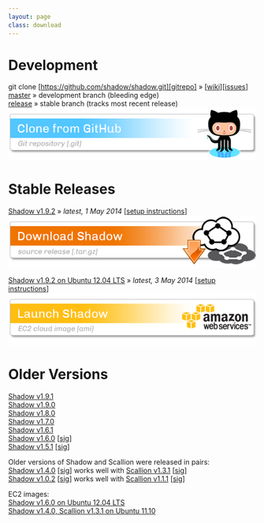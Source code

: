 ```yaml
---
layout: page
class: download
---
```


Development
===========

git clone [https://github.com/shadow/shadow.git][gitrepo] &raquo; \[[wiki][wiki]\]\[[issues][issues]\]  
[master][gitmaster] &raquo; development branch (bleeding edge)  
[release][gitrelease] &raquo; stable branch (tracks most recent release)  
<a href="https://github.com/shadow/shadow.git" target="_blank"><img title="clone git repository from github" src="/assets/git-download-button.png" /></a>

Stable Releases
===============

[Shadow v1.9.2][shadow-v1.9.2] &raquo; _latest, 1 May 2014_ \[[setup instructions][pcsetup]\]  
<a href="https://github.com/shadow/shadow/archive/shadow-v1.9.2.tar.gz"><img title="download latest stable release from github" src="/assets/shadow-download-button.png" /></a>

[Shadow v1.9.2 on Ubuntu 12.04 LTS][ec2-3]  &raquo; _latest, 3 May 2014_ \[[setup instructions][ec2setup]\]  
<a href="https://console.aws.amazon.com/ec2/home?region=us-east-1#launchAmi=ami-0f70c366"><img title="launch elastic compute cloud image" src="/assets/ec2-download-button.png" /></a>

Older Versions
==============

[Shadow v1.9.1][shadow-v1.9.1]  
[Shadow v1.9.0][shadow-v1.9.0]  
[Shadow v1.8.0][shadow-v1.8.0]  
[Shadow v1.7.0][shadow-v1.7.0]  
[Shadow v1.6.1][shadow-v1.6.1]  
[Shadow v1.6.0][shadow-v1.6.0] \[[sig][shadow-v1.6.0-sig]\]  
[Shadow v1.5.1][shadow-v1.5.1] \[[sig][shadow-v1.5.1-sig]\]

Older versions of Shadow and Scallion were released in pairs:  
[Shadow v1.4.0][shadow-v1.4.0] \[[sig][shadow-v1.4.0-sig]\] works well with [Scallion v1.3.1][scallion-v1.3.1] \[[sig][scallion-v1.3.1-sig]\]  
[Shadow v1.0.2][shadow-v1.0.2] \[[sig][shadow-v1.0.2-sig]\] works well with [Scallion v1.1.1][scallion-v1.1.1] \[[sig][scallion-v1.1.1-sig]\]

EC2 images:  
[Shadow v1.6.0 on Ubuntu 12.04 LTS][ec2-2]  
[Shadow v1.4.0, Scallion v1.3.1 on Ubuntu 11.10][ec2-1] 

[gitrepo]: https://github.com/shadow/shadow.git
[gitmaster]: https://github.com/shadow/shadow/tree/master
[gitrelease]: https://github.com/shadow/shadow/tree/release
[wiki]: https://github.com/shadow/shadow/wiki/
[pcsetup]: https://github.com/shadow/shadow/wiki/Preparing-your-machine
[ec2setup]: https://github.com/shadow/shadow/wiki/Running-Shadow-on-EC2
[issues]: https://github.com/shadow/shadow/issues/

[ec2-3]: https://console.aws.amazon.com/ec2/home?region=us-east-1#launchAmi=ami-06ed0c6e
[ec2-2]: https://console.aws.amazon.com/ec2/home?region=us-east-1#launchAmi=ami-0f70c366
[ec2-1]: https://console.aws.amazon.com/ec2/home?region=us-east-1#launchAmi=ami-9b9447f2

[shadow-v1.9.2]: https://github.com/shadow/shadow/archive/shadow-v1.9.2.tar.gz
[shadow-v1.9.1]: https://github.com/shadow/shadow/archive/shadow-v1.9.1.tar.gz
[shadow-v1.9.0]: https://github.com/shadow/shadow/archive/shadow-v1.9.0.tar.gz
[shadow-v1.8.0]: https://github.com/shadow/shadow/archive/shadow-v1.8.0.tar.gz
[shadow-v1.7.0]: https://github.com/shadow/shadow/archive/shadow-v1.7.0.tar.gz
[shadow-v1.6.1]: https://github.com/shadow/shadow/archive/shadow-v1.6.1.tar.gz
[shadow-v1.6.0]: https://github.com/downloads/shadow/shadow/shadow-v1.6.0.tar.gz
[shadow-v1.6.0-sig]: https://github.com/downloads/shadow/shadow/shadow-v1.6.0.tar.gz.asc
[shadow-v1.5.1]: https://github.com/downloads/shadow/shadow/shadow-v1.5.1.tar.gz
[shadow-v1.5.1-sig]: https://github.com/downloads/shadow/shadow/shadow-v1.5.1.tar.gz.asc

[shadow-v1.4.0]: https://github.com/downloads/shadow/shadow/shadow-v1.4.0.tar.gz
[shadow-v1.4.0-sig]: https://github.com/downloads/shadow/shadow/shadow-v1.4.0.tar.gz.asc
[scallion-v1.3.1]: https://github.com/downloads/shadow/shadow/shadow-scallion-v1.3.1.tar.gz
[scallion-v1.3.1-sig]: https://github.com/downloads/shadow/shadow/shadow-scallion-v1.3.1.tar.gz.asc

[shadow-v1.0.2]: https://github.com/downloads/shadow/shadow/shadow-v1.0.2.tar.gz
[shadow-v1.0.2-sig]: https://github.com/downloads/shadow/shadow/shadow-v1.0.2.tar.gz.asc
[scallion-v1.1.1]: https://github.com/downloads/shadow/shadow/shadow-scallion-v1.1.1.tar.gz
[scallion-v1.1.1-sig]: https://github.com/downloads/shadow/shadow/shadow-scallion-v1.1.1.tar.gz.asc


